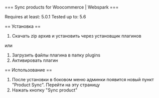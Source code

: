 === Sync products for Woocommerce | Webspark ===

Requires at least: 5.0.1 Tested up to: 5.6

== Установка ==

1. Скачать zip архив и установить через установщик плагинов

или

1. Загрузить файлы плагина в папку plugins
2. Активировать плагин

== Использование ==

1. После установки в боковом меню админки появится новый пункт "Product Sync". Перейти на эту страницу
2. Нажать кнопку "Sync product"
